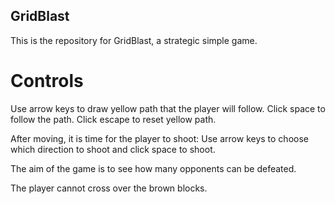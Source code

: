 ## GridBlast

This is the repository for GridBlast, a strategic simple game.

# Controls

Use arrow keys to draw yellow path that the player will follow.
Click space to follow the path.
Click escape to reset yellow path.

After moving, it is time for the player to shoot:
Use arrow keys to choose which direction to shoot and click space to shoot.

The aim of the game is to see how many opponents can be defeated.

The player cannot cross over the brown blocks.
